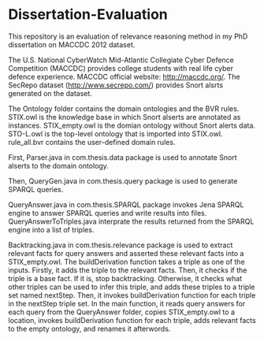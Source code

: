 # Dissertation-Evaluation
This repository is an evaluation of relevance reasoning method in my PhD dissertation on MACCDC 2012 dataset. 

The U.S. National CyberWatch Mid-Atlantic Collegiate Cyber Defence Competition (MACCDC) provides college students with real life cyber defence experience. MACCDC official website: http://maccdc.org/. The SecRepo dataset (http://www.secrepo.com/) provides Snort alsrts generated on the dataset.

The Ontology folder contains the domain ontologies and the BVR rules. STIX.owl is the knowledge base in which Snort alserts are annotated as instances. STIX_empty.owl is the domian ontology without Snort alerts data. STO-L.owl is the top-level ontology that is imported into STIX.owl. rule_all.bvr contains the user-defined domain rules.

First, Parser.java in com.thesis.data package is used to annotate Snort alserts to the domain ontology.

Then, QueryGen.java in com.thesis.query package is used to generate SPARQL queries. 

QueryAnswer.java in com.thesis.SPARQL package invokes Jena SPARQL engine to answer SPARQL queries and write results into files. QueryAnswerToTriples.java interprate the results returned from the SPARQL engine into a list of triples. 

Backtracking.java in com.thesis.relevance package is used to extract relevant facts for query answers and asserted these relevant facts into a STIX_empty.owl. The buildDerivation function takes a triple as one of the inputs. Firstly, it adds the triple to the relevant facts. Then, it checks if the triple is a base fact. If it is, stop backtracking. Otherwise, it checks what other triples can be used to infer this triple, and adds these triples to a triple set named nextStep. Then, it invokes buildDerivation function for each triple in the nextStep triple set. In the main function, it reads query answers for each query from the QueryAnswer folder, copies STIX_empty.owl to a location, invokes buildDerivation function for each triple, adds relevant facts to the empty ontology, and renames it afterwords.

